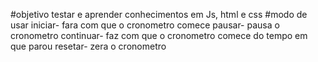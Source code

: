 #objetivo
testar e aprender conhecimentos em Js, html e css
#modo de usar
iniciar- fara com que o cronometro comece
pausar- pausa o cronometro
continuar- faz com que o cronometro comece do tempo em que parou
resetar- zera o cronometro
